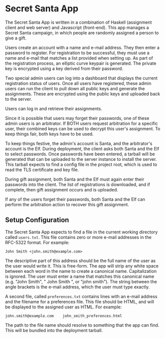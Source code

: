 Secret Santa App
================

The Secret Santa App is written in a combination of Haskell (assignment client
and web server) and Javascript (front-end).  This app manages a Secret Santa
campaign, in which people are randomly assigned a person to give a gift.

Users create an account with a name and e-mail address.  They then enter a
password to register.  For registration to be successful, they must use a name
and e-mail that matches a list provided when setting up.  As part of the
registration process, an elliptic curve keypair is generated.  The private key
is encrypted using a key derived from their password.

Two special admin users can log into a dashboard that displays the current
registration status of users.  Once all users have registered, these admin users
can run the client to pull down all public keys and generate the assignments.
These are encrypted using the public keys and uploaded back to the server.

Users can log in and retrieve their assignments.

Since it is possible that users may forget their passwords, one of these admin
users is an arbitrator.  If BOTH users request arbitration for a specific user,
their combined keys can be used to decrypt this user's assignment.  To keep
things fair, both keys have to be used.

To keep things festive, the admin's account is Santa, and the arbitrator's
account is the Elf.  During deployment, the client asks both Santa and the Elf
to select passwords.  Once passwords have been entered, a tarball will be
generated that can be uploaded to the server instance to install the server.
This tarball expects to find a config file in the project root, which is used to
read the TLS certificate and key file.

During gift assignment, both Santa and the Elf must again enter their passwords
into the client.  The list of registrations is downloaded, and if complete, then
gift assignment occurs and is uploaded.

If any of the users forget their passwords, both Santa and the Elf can perform
the arbitration action to recover this gift assignment.

Setup Configuration
-------------------

The Secret Santa App expects to find a file in the current working directory
called `users.txt`.  This file contains zero or more e-mail addresses in the
RFC-5322 format.  For example:

    John Smith <john.smith@example.com>

The descriptive part of this address should be the full name of the user as the
user would write it.  This is free-form.  The app will strip any white space
between each word in the name to create a canonical name.  Capitalization is
ignored.  The user must enter a name that matches this canonical name (e.g.
"John Smith", " John    Smith ", or "john smith").  The string between the angle
brackets is the e-mail address, which the user must type exactly.

A second file, called `preferences.txt` contains lines with an e-mail address
and the filename for a preferences file.  This file should be HTML, and will be
displayed to the assigned user as HTML.  For example:

    john.smith@example.com    john_smith_preferences.html

The path to the file name should resolve to something that the app can find.
This will be bundled into the deployment tarball.
